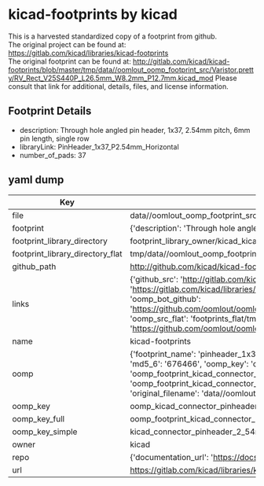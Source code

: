 # kicad-footprints by kicad  
This is a harvested standardized copy of a footprint from github.  
The original project can be found at:  
https://gitlab.com/kicad/libraries/kicad-footprints  
The original footprint can be found at:
http://gitlab.com/kicad/kicad-footprints/blob/master/tmp/data//oomlout_oomp_footprint_src/Varistor.pretty/RV_Rect_V25S440P_L26.5mm_W8.2mm_P12.7mm.kicad_mod
Please consult that link for additional, details, files, and license information.  
## Footprint Details
* description: Through hole angled pin header, 1x37, 2.54mm pitch, 6mm pin length, single row  
* libraryLink: PinHeader_1x37_P2.54mm_Horizontal  
* number_of_pads: 37  
## yaml dump  
| Key | Value |  
| --- | --- |  
| file | data//oomlout_oomp_footprint_src/kicad-footprints/Connector_PinHeader_2.54mm.pretty/PinHeader_1x37_P2.54mm_Horizontal.kicad_mod |  
| footprint | {'description': 'Through hole angled pin header, 1x37, 2.54mm pitch, 6mm pin length, single row', 'libraryLink': 'PinHeader_1x37_P2.54mm_Horizontal', 'number_of_pads': 37} |  
| footprint_library_directory | footprint_library_owner/kicad_kicad-footprints/ |  
| footprint_library_directory_flat | tmp/data//oomlout_oomp_footprint_src/footprints_flat/kicad_connector_pinheader_2_54mm_pinheader_1x37_p2_54mm_horizontal/working |  
| github_path | http://github.com/kicad/kicad-footprints/blob/master/tmp/data//oomlout_oomp_footprint_src/Connector_PinHeader_2.54mm.pretty/PinHeader_1x37_P2.54mm_Horizontal.kicad_mod |  
| links | {'github_src': 'http://gitlab.com/kicad/kicad-footprints/blob/master/tmp/data//oomlout_oomp_footprint_src/Varistor.pretty/RV_Rect_V25S440P_L26.5mm_W8.2mm_P12.7mm.kicad_mod', 'github_src_repo': 'https://gitlab.com/kicad/libraries/kicad-footprints', 'oomp_bot': 'tmp/data//oomlout_oomp_footprint_src/footprints/kicad_connector_pinheader_2_54mm_pinheader_1x37_p2_54mm_horizontal/working', 'oomp_bot_github': 'https://github.com/oomlout/oomlout_oomp_footprint_bot/tree/main/tmp/data//oomlout_oomp_footprint_src/footprints/kicad_connector_pinheader_2_54mm_pinheader_1x37_p2_54mm_horizontal/working', 'oomp_src_flat': 'footprints_flat/tmp/data//oomlout_oomp_footprint_src/footprints_flat/kicad_connector_pinheader_2_54mm_pinheader_1x37_p2_54mm_horizontal/working', 'oomp_src_flat_github': 'https://github.com/oomlout/oomlout_oomp_footprint_src/tree/main/tmp/data//oomlout_oomp_footprint_src/footprints_flat/kicad_connector_pinheader_2_54mm_pinheader_1x37_p2_54mm_horizontal/working'} |  
| name | kicad-footprints |  
| oomp | {'footprint_name': 'pinheader_1x37_p2_54mm_horizontal', 'library_name': 'connector_pinheader_2_54mm', 'md5': '676466e768906cf00b24091ddcfaca69', 'md5_10': '676466e768', 'md5_5': '67646', 'md5_6': '676466', 'oomp_key': 'oomp_kicad_connector_pinheader_2_54mm_pinheader_1x37_p2_54mm_horizontal', 'oomp_key_extra': 'oomp_footprint_kicad_connector_pinheader_2_54mm_pinheader_1x37_p2_54mm_horizontal', 'oomp_key_full': 'oomp_footprint_kicad_connector_pinheader_2_54mm_pinheader_1x37_p2_54mm_horizontal_676466', 'oomp_key_simple': 'kicad_connector_pinheader_2_54mm_pinheader_1x37_p2_54mm_horizontal', 'original_filename': 'data//oomlout_oomp_footprint_src/kicad-footprints/Connector_PinHeader_2.54mm.pretty/PinHeader_1x37_P2.54mm_Horizontal.kicad_mod', 'owner_name': 'kicad'} |  
| oomp_key | oomp_kicad_connector_pinheader_2_54mm_pinheader_1x37_p2_54mm_horizontal |  
| oomp_key_full | oomp_footprint_kicad_connector_pinheader_2_54mm_pinheader_1x37_p2_54mm_horizontal |  
| oomp_key_simple | kicad_connector_pinheader_2_54mm_pinheader_1x37_p2_54mm_horizontal |  
| owner | kicad |  
| repo | {'documentation_url': 'https://docs.github.com/rest/repos/repos#get-a-repository', 'message': 'Not Found'} |  
| url | https://gitlab.com/kicad/libraries/kicad-footprints |  

